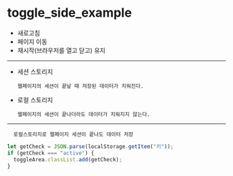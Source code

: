 # toggle_side_example

- 새로고침
- 페이지 이동
- 재시작(브라우저를 열고 닫고) 유지

---

- 세션 스토리지

      웹페이지의 세션이 끝날 때 저장된 데이터가 지워진다.

- 로컬 스토리지

      웹페이지의 세션이 끝나더라도 데이터가 지워지지 않는다.

---

      로컬스토리지로 웹페이지 세션이 끝나도 데이터 저장

```Javascript
let getCheck = JSON.parse(localStorage.getItem("키"));
if (getCheck === "active") {
  toggleArea.classList.add(getCheck);
}
```
